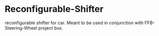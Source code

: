 # Reconfigurable-Shifter
reconfigurable shifter for car. Meant to be used in conjunction with FFB-Steering-Wheel project box.
